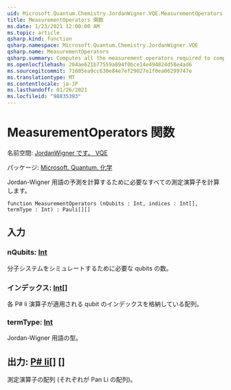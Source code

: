 ```yaml
---
uid: Microsoft.Quantum.Chemistry.JordanWigner.VQE.MeasurementOperators
title: MeasurementOperators 関数
ms.date: 1/23/2021 12:00:00 AM
ms.topic: article
qsharp.kind: function
qsharp.namespace: Microsoft.Quantum.Chemistry.JordanWigner.VQE
qsharp.name: MeasurementOperators
qsharp.summary: Computes all the measurement operators required to compute the expectation of a Jordan-Wigner term.
ms.openlocfilehash: 204ae621b77559a894f0bce14e494824d58e4ad6
ms.sourcegitcommit: 71605ea9cc630e84e7ef29027e1f0ea06299747e
ms.translationtype: MT
ms.contentlocale: ja-JP
ms.lasthandoff: 01/26/2021
ms.locfileid: "98835393"
---
```

# <a name="measurementoperators-function"></a>MeasurementOperators 関数

名前空間: [JordanWigner です。 VQE](xref:Microsoft.Quantum.Chemistry.JordanWigner.VQE)

パッケージ: [Microsoft. Quantum. 化学](https://nuget.org/packages/Microsoft.Quantum.Chemistry)


Jordan-Wigner 用語の予測を計算するために必要なすべての測定演算子を計算します。

```qsharp
function MeasurementOperators (nQubits : Int, indices : Int[], termType : Int) : Pauli[][]
```


## <a name="input"></a>入力

### <a name="nqubits--int"></a>nQubits: [Int](xref:microsoft.quantum.lang-ref.int)

分子システムをシミュレートするために必要な qubits の数。


### <a name="indices--int"></a>インデックス: [Int](xref:microsoft.quantum.lang-ref.int)[]

各 P# li 演算子が適用される qubit のインデックスを格納している配列。


### <a name="termtype--int"></a>termType: [Int](xref:microsoft.quantum.lang-ref.int)

Jordan-Wigner 用語の型。



## <a name="output--pauli"></a>出力: [P# li](xref:microsoft.quantum.lang-ref.pauli)[] []

測定演算子の配列 (それぞれが Pan Li の配列)。
